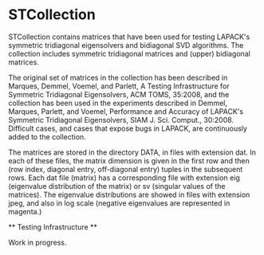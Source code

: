 # STCollection

STCollection contains matrices that have been used for testing LAPACK's symmetric tridiagonal eigensolvers and bidiagonal SVD algorithms. 
The collection includes symmetric tridiagonal matrices and (upper) bidiagonal matrices. 

The original set of matrices in the collection has been described in Marques, Demmel, Voemel, and Parlett, A Testing Infrastructure for Symmetric 
Tridiagonal Eigensolvers, ACM TOMS, 35:2008, and the collection has been used in the experiments described in Demmel, Marques, Parlett, and Voemel, 
Performance and Accuracy of LAPACK's Symmetric Tridiagonal Eigensolvers, SIAM J. Sci. Comput., 30:2008. Difficult cases, and cases that expose 
bugs in LAPACK, are continuously added to the collection.

The matrices are stored in the directory DATA, in files with extension dat. In each of these files, the matrix dimension is given in the first row 
and then (row index, diagonal entry, off-diagonal entry) tuples in the subsequent rows. Each dat file (matrix) has a corresponding file with extension 
eig (eigenvalue distribution of the matrix) or sv (singular values of the matrices). The eigenvalue distributions are showed in files with extension 
jpeg, and also in log scale (negative eigenvalues are represented in magenta.)

** Testing Infrastructure **

Work in progress.
